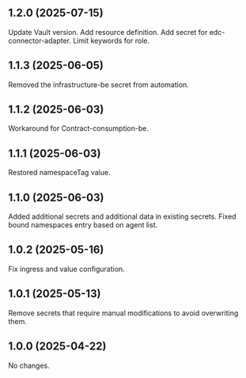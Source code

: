 ## 1.2.0 (2025-07-15)

Update Vault version.
Add resource definition.
Add secret for edc-connector-adapter.
Limit keywords for role.

## 1.1.3 (2025-06-05)

Removed the infrastructure-be secret from automation.

## 1.1.2 (2025-06-03)

Workaround for Contract-consumption-be.

## 1.1.1 (2025-06-03)

Restored namespaceTag value.

## 1.1.0 (2025-06-03)

Added additional secrets and additional data in existing secrets.
Fixed bound namespaces entry based on agent list.

## 1.0.2 (2025-05-16)

Fix ingress and value configuration.

## 1.0.1 (2025-05-13)

Remove secrets that require manual modifications to avoid overwriting them. 

## 1.0.0 (2025-04-22)

No changes.


